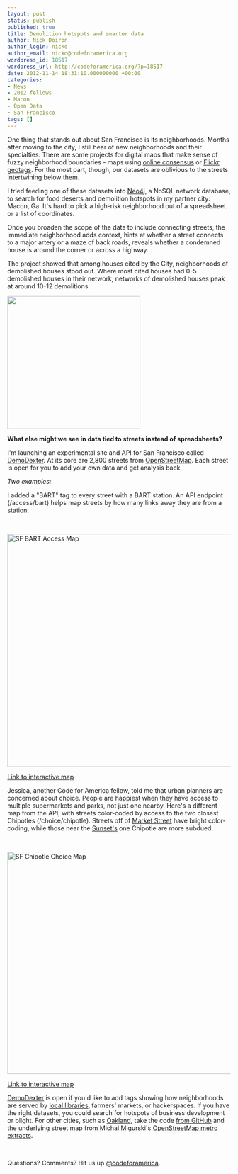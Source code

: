 ```yaml
---
layout: post
status: publish
published: true
title: Demolition hotspots and smarter data
author: Nick Doiron
author_login: nickd
author_email: nickd@codeforamerica.org
wordpress_id: 18517
wordpress_url: http://codeforamerica.org/?p=18517
date: 2012-11-14 18:31:10.000000000 +00:00
categories:
- News
- 2012 fellows
- Macon
- Open Data
- San Francisco
tags: []
---
```

One thing that stands out about San Francisco is its neighborhoods. Months after moving to the city, I still hear of new neighborhoods and their specialties. There are some projects for digital maps that make sense of fuzzy neighborhood boundaries - maps using <a href="http://hood.theory.org/">online consensus</a> or <a href="http://www.crowdsourcing.org/document/exploring-place-through-user-generated-content-using-flickr-tags-to-describe-city-cores/6396/36">Flickr geotags</a>. For the most part, though, our datasets are oblivious to the streets intertwining below them.

I tried feeding one of these datasets into <a href="http://neo4j.org/learn/">Neo4j</a>, a NoSQL network database, to search for food deserts and demolition hotspots in my partner city: Macon, Ga. It's hard to pick a high-risk neighborhood out of a spreadsheet or a list of coordinates.

Once you broaden the scope of the data to include connecting streets, the immediate neighborhood adds context, hints at whether a street connects to a major artery or a maze of back roads, reveals whether a condemned house is around the corner or across a highway.

The project showed that among houses cited by the City, neighborhoods of demolished houses stood out. Where most cited houses had 0-5 demolished houses in their network, networks of demolished houses peak at around 10-12 demolitions.

<img src="http://demodexter.herokuapp.com/images/DemosInDemoNetworks.png" alt="" width="300" />

<strong>What else might we see in data tied to streets instead of spreadsheets?</strong>

I'm launching an experimental site and API for San Francisco called <a href="http://demodexter.herokuapp.com">DemoDexter</a>. At its core are 2,800 streets from <a href="http://openstreetmap.org">OpenStreetMap</a>. Each street is open for you to add your own data and get analysis back.

<em>Two examples:</em>

I added a "BART" tag to every street with a BART station. An API endpoint (/access/bart) helps map streets by how many links away they are from a station:

&nbsp;

<img class="aligncenter size-full wp-image-18776" title="SF BART Access" src="http://codeforamerica.org/wp-content/uploads/2012/11/Screen-Shot-2012-11-13-at-9.49.36-AM.png" alt="SF BART Access Map" width="577" height="526" />

<a href="http://tiles.mapbox.com/mapmeld/map/sfbart">Link to interactive map</a>

Jessica, another Code for America fellow, told me that urban planners are concerned about choice. People are happiest when they have access to multiple supermarkets and parks, not just one nearby. Here's a different map from the API, with streets color-coded by access to the two closest Chipotles (/choice/chipotle). Streets off of <a href="https://maps.google.com/maps?q=market+street+sf&amp;ll=37.781027,-122.411385&amp;spn=0.173391,0.339546&amp;fb=1&amp;gl=us&amp;hq=market+street&amp;hnear=San+Francisco,+California&amp;t=m&amp;fll=37.781027,-122.411385&amp;fspn=0.173391,0.339546&amp;z=12" target="_blank">Market Street</a> have bright color-coding, while those near the <a href="http://en.wikipedia.org/wiki/Sunset_District,_San_Francisco" target="_blank">Sunset's</a> one Chipotle are more subdued.

&nbsp;

<img class="aligncenter size-full wp-image-18777" title="SF Chipotle Choice" src="http://codeforamerica.org/wp-content/uploads/2012/11/Screen-Shot-2012-11-13-at-9.52.36-AM.png" alt="SF Chipotle Choice Map" width="613" height="502" />

<a href="http://tiles.mapbox.com/mapmeld/map/BARTChoice">Link to interactive map</a>

<a href="http://demodexter.herokuapp.com">DemoDexter</a> is open if you'd like to add tags showing how neighborhoods are served by <a href="http://tiles.mapbox.com/mapmeld/map/LibraryAccess">local libraries</a>, farmers' markets, or hackerspaces. If you have the right datasets, you could search for hotspots of business development or blight. For other cities, such as <a href="http://oaklandexter.herokuapp.com">Oakland</a>, take the code <a href="https://github.com/codeforamerica/DemoDexter">from GitHub</a> and the underlying street map from Michal Migurski's <a href="http://metro.teczno.com/">OpenStreetMap metro extracts</a>.

&nbsp;

Questions? Comments? Hit us up <a href="http://twitter.com/codeforamerica" target="_blank">@codeforamerica</a>.
